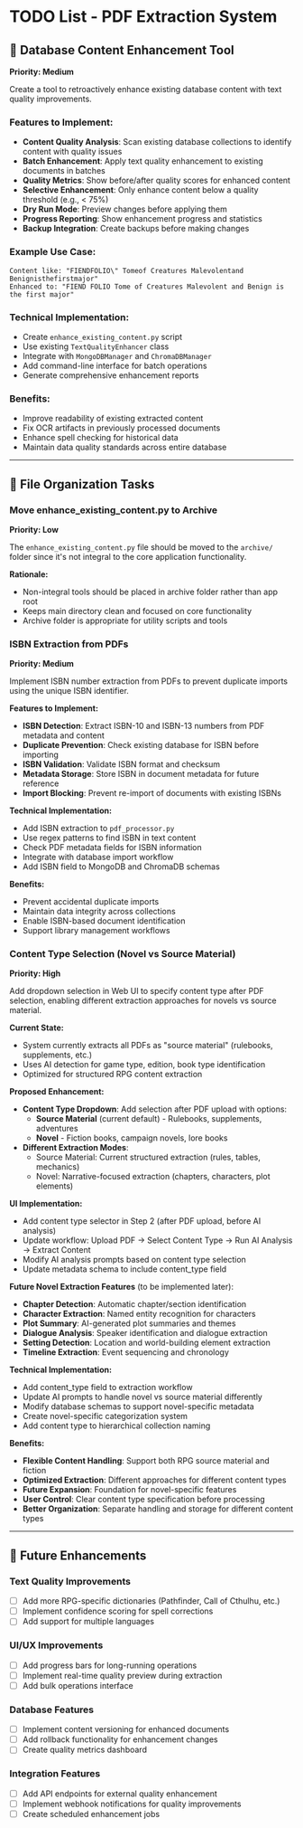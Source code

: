 # TODO List - PDF Extraction System

## 🔧 Database Content Enhancement Tool
**Priority: Medium**

Create a tool to retroactively enhance existing database content with text quality improvements.

### Features to Implement:
- **Content Quality Analysis**: Scan existing database collections to identify content with quality issues
- **Batch Enhancement**: Apply text quality enhancement to existing documents in batches
- **Quality Metrics**: Show before/after quality scores for enhanced content
- **Selective Enhancement**: Only enhance content below a quality threshold (e.g., < 75%)
- **Dry Run Mode**: Preview changes before applying them
- **Progress Reporting**: Show enhancement progress and statistics
- **Backup Integration**: Create backups before making changes

### Example Use Case:
```
Content like: "FIENDFOLIO\" Tomeof Creatures Malevolentand Benignisthefirstmajor"
Enhanced to: "FIEND FOLIO Tome of Creatures Malevolent and Benign is the first major"
```

### Technical Implementation:
- Create `enhance_existing_content.py` script
- Use existing `TextQualityEnhancer` class
- Integrate with `MongoDBManager` and `ChromaDBManager`
- Add command-line interface for batch operations
- Generate comprehensive enhancement reports

### Benefits:
- Improve readability of existing extracted content
- Fix OCR artifacts in previously processed documents
- Enhance spell checking for historical data
- Maintain data quality standards across entire database

---

## 📁 File Organization Tasks

### Move enhance_existing_content.py to Archive
**Priority: Low**

The `enhance_existing_content.py` file should be moved to the `archive/` folder since it's not integral to the core application functionality.

**Rationale:**
- Non-integral tools should be placed in archive folder rather than app root
- Keeps main directory clean and focused on core functionality
- Archive folder is appropriate for utility scripts and tools

### ISBN Extraction from PDFs
**Priority: Medium**

Implement ISBN number extraction from PDFs to prevent duplicate imports using the unique ISBN identifier.

**Features to Implement:**
- **ISBN Detection**: Extract ISBN-10 and ISBN-13 numbers from PDF metadata and content
- **Duplicate Prevention**: Check existing database for ISBN before importing
- **ISBN Validation**: Validate ISBN format and checksum
- **Metadata Storage**: Store ISBN in document metadata for future reference
- **Import Blocking**: Prevent re-import of documents with existing ISBNs

**Technical Implementation:**
- Add ISBN extraction to `pdf_processor.py`
- Use regex patterns to find ISBN in text content
- Check PDF metadata fields for ISBN information
- Integrate with database import workflow
- Add ISBN field to MongoDB and ChromaDB schemas

**Benefits:**
- Prevent accidental duplicate imports
- Maintain data integrity across collections
- Enable ISBN-based document identification
- Support library management workflows

### Content Type Selection (Novel vs Source Material)
**Priority: High**

Add dropdown selection in Web UI to specify content type after PDF selection, enabling different extraction approaches for novels vs source material.

**Current State:**
- System currently extracts all PDFs as "source material" (rulebooks, supplements, etc.)
- Uses AI detection for game type, edition, book type identification
- Optimized for structured RPG content extraction

**Proposed Enhancement:**
- **Content Type Dropdown**: Add selection after PDF upload with options:
  - **Source Material** (current default) - Rulebooks, supplements, adventures
  - **Novel** - Fiction books, campaign novels, lore books
- **Different Extraction Modes**:
  - Source Material: Current structured extraction (rules, tables, mechanics)
  - Novel: Narrative-focused extraction (chapters, characters, plot elements)

**UI Implementation:**
- Add content type selector in Step 2 (after PDF upload, before AI analysis)
- Update workflow: Upload PDF → Select Content Type → Run AI Analysis → Extract Content
- Modify AI analysis prompts based on content type selection
- Update metadata schema to include content_type field

**Future Novel Extraction Features** (to be implemented later):
- **Chapter Detection**: Automatic chapter/section identification
- **Character Extraction**: Named entity recognition for characters
- **Plot Summary**: AI-generated plot summaries and themes
- **Dialogue Analysis**: Speaker identification and dialogue extraction
- **Setting Detection**: Location and world-building element extraction
- **Timeline Extraction**: Event sequencing and chronology

**Technical Implementation:**
- Add content_type field to extraction workflow
- Update AI prompts to handle novel vs source material differently
- Modify database schemas to support novel-specific metadata
- Create novel-specific categorization system
- Add content type to hierarchical collection naming

**Benefits:**
- **Flexible Content Handling**: Support both RPG source material and fiction
- **Optimized Extraction**: Different approaches for different content types
- **Future Expansion**: Foundation for novel-specific features
- **User Control**: Clear content type specification before processing
- **Better Organization**: Separate handling and storage for different content types

---

## 🎯 Future Enhancements

### Text Quality Improvements
- [ ] Add more RPG-specific dictionaries (Pathfinder, Call of Cthulhu, etc.)
- [ ] Implement confidence scoring for spell corrections
- [ ] Add support for multiple languages

### UI/UX Improvements
- [ ] Add progress bars for long-running operations
- [ ] Implement real-time quality preview during extraction
- [ ] Add bulk operations interface

### Database Features
- [ ] Implement content versioning for enhanced documents
- [ ] Add rollback functionality for enhancement changes
- [ ] Create quality metrics dashboard

### Integration Features
- [ ] Add API endpoints for external quality enhancement
- [ ] Implement webhook notifications for quality improvements
- [ ] Create scheduled enhancement jobs
